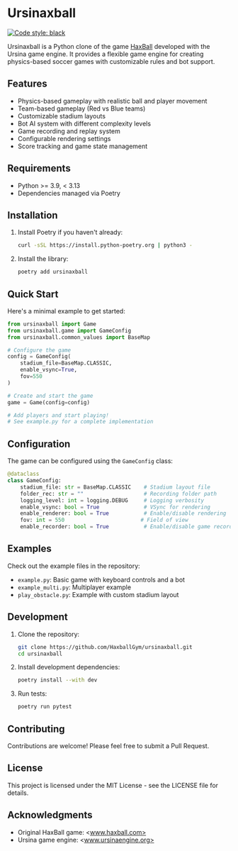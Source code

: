 # Ursinaxball

[![Code style: black](https://img.shields.io/badge/code%20style-black-000000.svg)](https://github.com/psf/black)

Ursinaxball is a Python clone of the game [HaxBall](https://www.haxball.com) developed with the Ursina game engine. It provides a flexible game engine for creating physics-based soccer games with customizable rules and bot support.

## Features

- Physics-based gameplay with realistic ball and player movement
- Team-based gameplay (Red vs Blue teams)
- Customizable stadium layouts
- Bot AI system with different complexity levels
- Game recording and replay system
- Configurable rendering settings
- Score tracking and game state management

## Requirements

- Python >= 3.9, < 3.13
- Dependencies managed via Poetry

## Installation

1. Install Poetry if you haven't already:

    ```bash
    curl -sSL https://install.python-poetry.org | python3 -
    ```

2. Install the library:

    ```bash
    poetry add ursinaxball
    ```

## Quick Start

Here's a minimal example to get started:

```python
from ursinaxball import Game
from ursinaxball.game import GameConfig
from ursinaxball.common_values import BaseMap

# Configure the game
config = GameConfig(
    stadium_file=BaseMap.CLASSIC,
    enable_vsync=True,
    fov=550
)

# Create and start the game
game = Game(config=config)

# Add players and start playing!
# See example.py for a complete implementation
```

## Configuration

The game can be configured using the `GameConfig` class:

```python
@dataclass
class GameConfig:
    stadium_file: str = BaseMap.CLASSIC    # Stadium layout file
    folder_rec: str = ""                   # Recording folder path
    logging_level: int = logging.DEBUG     # Logging verbosity
    enable_vsync: bool = True              # VSync for rendering
    enable_renderer: bool = True           # Enable/disable rendering
    fov: int = 550                        # Field of view
    enable_recorder: bool = True           # Enable/disable game recording
```

## Examples

Check out the example files in the repository:

- `example.py`: Basic game with keyboard controls and a bot
- `example_multi.py`: Multiplayer example
- `play_obstacle.py`: Example with custom stadium layout

## Development

1. Clone the repository:

    ```bash
    git clone https://github.com/HaxballGym/ursinaxball.git
    cd ursinaxball
    ```

2. Install development dependencies:

    ```bash
    poetry install --with dev
    ```

3. Run tests:

    ```bash
    poetry run pytest
    ```

## Contributing

Contributions are welcome! Please feel free to submit a Pull Request.

## License

This project is licensed under the MIT License - see the LICENSE file for details.

## Acknowledgments

- Original HaxBall game: <www.haxball.com>
- Ursina game engine: <www.ursinaengine.org>
